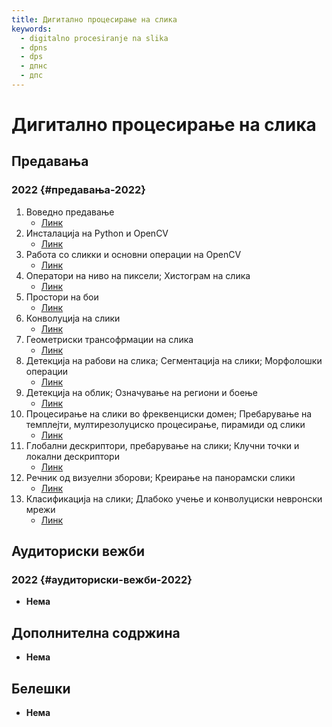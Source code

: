 ```yaml
---
title: Дигитално процесирање на слика
keywords:
  - digitalno procesiranje na slika
  - dpns
  - dps
  - дпнс
  - дпс
---
```


# Дигитално процесирање на слика

## Предавања

### 2022 {#предавања-2022}

1. Воведно предавање
   - [Линк](https://bbb-lb.finki.ukim.mk/playback/presentation/2.3/ca9c8cec5dd32afa7f8d98d4ef9f77038514ab92-1644911680631)
2. Инсталација на Python и OpenCV
   - [Линк](https://bbb-lb.finki.ukim.mk/playback/presentation/2.3/30aa5124cbd384a26475d75c52ddf81dec81a55a-1645605761394)
3. Работа со сликки и основни операции на OpenCV
   - [Линк](https://bbb-lb.finki.ukim.mk/playback/presentation/2.3/c9853fa284ec18250bab72a9662a3bc0b9bc0d33-1646210902256)
4. Оператори на ниво на пиксели; Хистограм на слика
   - [Линк](https://bbb-lb.finki.ukim.mk/playback/presentation/2.3/b333e486edb611c323aa9cb6403ba111cac198c4-1646815917255)
5. Простори на бои
   - [Линк](https://bbb-lb.finki.ukim.mk/playback/presentation/2.3/999d73a636ba2be1caac1d42a097d12b4d85d542-1647420116264)
6. Конволуција на слики
   - [Линк](https://bbb-lb.finki.ukim.mk/playback/presentation/2.3/954b9436bea280c068abf9e854e89cb78061285e-1648023445078)
7. Геометриски трансофрмации на слика
   - [Линк](https://bbb-lb.finki.ukim.mk/playback/presentation/2.3/df0495c371bb29b4d0b04b1b33b2c273db053e6c-1648626283517)
8. Детекција на рабови на слика; Сегментација на слики; Морфолошки операции
   - [Линк](https://bbb-lb.finki.ukim.mk/playback/presentation/2.3/61260901003a16a2316c6a62cc71fd6c4afeee4c-1650440630881)
9. Детекција на облик; Означување на региони и боење
   - [Линк](https://bbb-lb.finki.ukim.mk/playback/presentation/2.3/07df99e8d8178c5dceafde7a83aa50b9d464cf08-1651236649060)
10. Процесирање на слики во фреквенциски домен; Пребарување на темплејти, мултирезолуциско процесирање, пирамиди од слики
    - [Линк](https://bbb-lb.finki.ukim.mk/playback/presentation/2.3/96a13996619274dc6b55fdef15b4d1fff224c442-1651650655460)
11. Глобални дескриптори, пребарување на слики; Клучни точки и локални дескриптори
    - [Линк](https://bbb-lb.finki.ukim.mk/playback/presentation/2.3/c68fe7d29b6999de0c4c52058e9bc7fb6ba2d515-1652254890551)
12. Речник од визуелни зборови; Креирање на панорамски слики
    - [Линк](https://bbb-lb.finki.ukim.mk/playback/presentation/2.3/9c5d9d2fa93ea5687b0833caa171e45ffd4f967c-1652860094191)
13. Класификација на слики; Длабоко учење и конволуциски невронски мрежи
    - [Линк](https://bbb-lb.finki.ukim.mk/playback/presentation/2.3/dcbae192189775767cc831c3514260c2272f7019-1653465423149)

## Аудиториски вежби

### 2022 {#аудиториски-вежби-2022}

- **Нема**

## Дополнителна содржина

- **Нема**

## Белешки

- **Нема**

